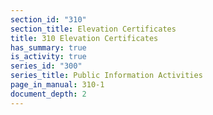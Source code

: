 ```yaml
---
section_id: "310"
section_title: Elevation Certificates
title: 310 Elevation Certificates
has_summary: true
is_activity: true
series_id: "300"
series_title: Public Information Activities
page_in_manual: 310-1
document_depth: 2
---
```

